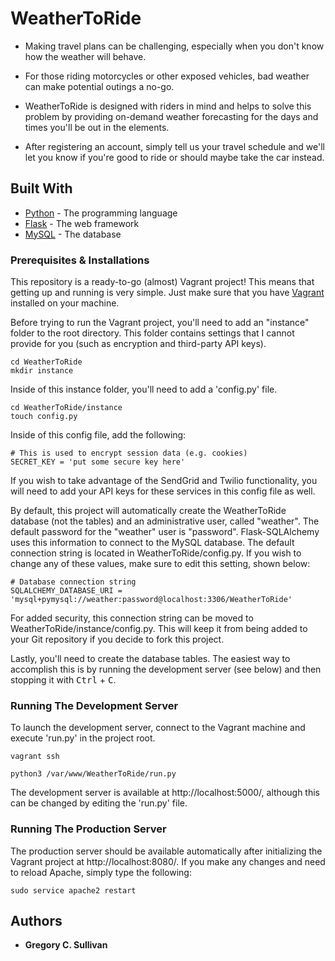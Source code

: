 # WeatherToRide

* Making travel plans can be challenging, especially when you don't know how the weather will behave.

* For those riding motorcycles or other exposed vehicles, bad weather can make potential outings a no-go.

* WeatherToRide is designed with riders in mind and helps to solve this problem by providing on-demand weather forecasting for the days and times you'll be out in the elements.

* After registering an account, simply tell us your travel schedule and we'll let you know if you're good to ride or should maybe take the car instead.

## Built With

* [Python](https://www.python.org/) - The programming language
* [Flask](http://flask.pocoo.org/) - The web framework
* [MySQL](https://www.mysql.com/) - The database

### Prerequisites & Installations

This repository is a ready-to-go (almost) Vagrant project! This means that getting up and running is very simple. Just make sure that you have [Vagrant](https://www.vagrantup.com/) installed on your machine.

Before trying to run the Vagrant project, you'll need to add an "instance" folder to the root directory. This folder contains settings that I cannot provide for you (such as encryption and third-party API keys).

```
cd WeatherToRide
mkdir instance
```

Inside of this instance folder, you'll need to add a 'config.py' file.

```
cd WeatherToRide/instance
touch config.py
```

Inside of this config file, add the following:

```
# This is used to encrypt session data (e.g. cookies)
SECRET_KEY = 'put some secure key here'
```

If you wish to take advantage of the SendGrid and Twilio functionality, you will need to add your API keys for these services in this config file as well.

By default, this project will automatically create the WeatherToRide database (not the tables) and an administrative user, called "weather". The default password for the "weather" user is "password". Flask-SQLAlchemy uses this information to connect to the MySQL database. The default connection string is located in WeatherToRide/config.py. If you wish to change any of these values, make sure to edit this setting, shown below:

```
# Database connection string
SQLALCHEMY_DATABASE_URI = 'mysql+pymysql://weather:password@localhost:3306/WeatherToRide'
```

For added security, this connection string can be moved to WeatherToRide/instance/config.py. This will keep it from being added to your Git repository if you decide to fork this project.

Lastly, you'll need to create the database tables. The easiest way to accomplish this is by running the development server (see below) and then stopping it with <kbd>Ctrl</kbd> + <kbd>C</kbd>.

### Running The Development Server

To launch the development server, connect to the Vagrant machine and execute 'run.py' in the project root.

```
vagrant ssh

python3 /var/www/WeatherToRide/run.py
```

The development server is available at http://localhost:5000/, although this can be changed by editing the 'run.py' file.

### Running The Production Server

The production server should be available automatically after initializing the Vagrant project at http://localhost:8080/. If you make any changes and need to reload Apache, simply type the following:

```
sudo service apache2 restart
```

## Authors

* **Gregory C. Sullivan**
